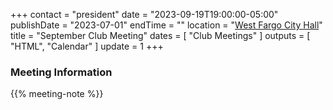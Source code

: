 +++
contact = "president"
date = "2023-09-19T19:00:00-05:00"
publishDate = "2023-07-01"
endTime = ""
location = "[West Fargo City Hall](/places/west-fargo-city-hall/)"
title = "September Club Meeting"
dates = [ "Club Meetings" ]
outputs = [ "HTML", "Calendar" ]
update = 1
+++
### Meeting Information

{{% meeting-note %}}
